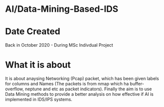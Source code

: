 # AI/Data-Mining-Based-IDS

# Date Created
  Back in October 2020 - During MSc Indivdual Project
  
# What it is about
  It is about anaysing Networking (Pcap) packet, which has been given labels for columns and Names (The packets is from nmap which ha buffer-overflow, neptune and etc as packet indicators). Finally the aim is to use Data Mining methods to provide a better analysis on how effective if AI is implemented in IDS/IPS systems.
